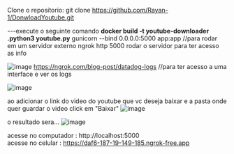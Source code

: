 Clone o repositorio: git clone https://github.com/Rayan-1/DonwloadYoutube.git


---execute o seguinte comando
**docker build -t youtube-downloader .python3 youtube.py**
gunicorn --bind 0.0.0.0:5000 app:app //para rodar em um servidor externo
ngrok http 5000 rodar o servidor para ter acesso as info

![image](https://github.com/Rayan-1/DonwloadYoutube/assets/69490855/d105a5ac-ab3a-4a11-b0aa-563171138140)
https://ngrok.com/blog-post/datadog-logs //para ter acesso a uma interface e ver os logs


![image](https://github.com/Rayan-1/DonwloadYoutube/assets/69490855/e4f149eb-0b2d-41dc-9c05-c57637cbe2a6)



ao adicionar o link do video do youtube que vc deseja baixar e a pasta onde quer guardar o video
click em "Baixar"
![image](https://github.com/Rayan-1/DonwloadYoutube/assets/69490855/8b04452f-2a0f-4117-b3a0-3b022dad4958)


o resultado sera...
![image](https://github.com/Rayan-1/DonwloadYoutube/assets/69490855/d2d74f54-725b-4063-807e-a832fae94245)


acesse no computador : http://localhost:5000   
acesse no celular : https://daf6-187-19-149-185.ngrok-free.app       
